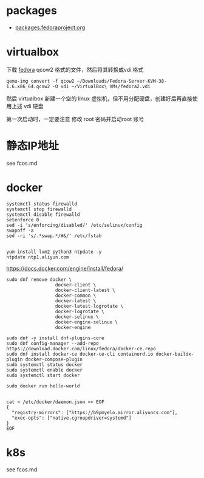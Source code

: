 
# packages
- [packages.fedoraproject.org](https://packages.fedoraproject.org/)

# virtualbox
下载 [fedora](https://fedoraproject.org/)  qcow2 格式的文件，然后将其转换成vdi 格式

```shell
qemu-img convert -f qcow2 ~/Downloads/Fedora-Server-KVM-38-1.6.x86_64.qcow2 -O vdi ~/VirtualBox\ VMs/fedora2.vdi
```
然后 virtualbox 新建一个空的 linux 虚拟机，但不用分配硬盘，创建好后再直接使用上述 vdi 硬盘

第一次启动时，一定要注意 修改 root 密码并启动root 账号


# 静态IP地址

see fcos.md


# docker

```shell
systemctl status firewalld
systemctl stop firewalld
systemctl disable firewalld
setenforce 0
sed -i 's/enforcing/disabled/' /etc/selinux/config
swapoff -a
sed -ri 's/.*swap.*/#&/' /etc/fstab


yum install lvm2 python3 ntpdate -y
ntpdate ntp1.aliyun.com
```

https://docs.docker.com/engine/install/fedora/

```shell
sudo dnf remove docker \
                  docker-client \
                  docker-client-latest \
                  docker-common \
                  docker-latest \
                  docker-latest-logrotate \
                  docker-logrotate \
                  docker-selinux \
                  docker-engine-selinux \
                  docker-engine

sudo dnf -y install dnf-plugins-core
sudo dnf config-manager --add-repo https://download.docker.com/linux/fedora/docker-ce.repo
sudo dnf install docker-ce docker-ce-cli containerd.io docker-buildx-plugin docker-compose-plugin
sudo systemctl status docker
sudo systemctl enable docker
sudo systemctl start docker

sudo docker run hello-world


cat > /etc/docker/daemon.json << EOF
{
  "registry-mirrors": ["https://b9pmyelo.mirror.aliyuncs.com"],
  "exec-opts": ["native.cgroupdriver=systemd"]
}
EOF
```


# k8s

see fcos.md






